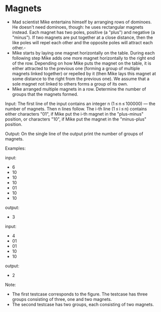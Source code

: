 # Magnets

- Mad scientist Mike entertains himself by arranging rows of dominoes. He doesn't need dominoes, though: he uses rectangular magnets instead. Each magnet has two poles, positive (a "plus") and negative (a "minus"). If two magnets are put together at a close distance, then the like poles will repel each other and the opposite poles will attract each other.-
- Mike starts by laying one magnet horizontally on the table. During each following step Mike adds one more magnet horizontally to the right end of the row. Depending on how Mike puts the magnet on the table, it is either attracted to the previous one (forming a group of multiple magnets linked together) or repelled by it (then Mike lays this magnet at some distance to the right from the previous one). We assume that a sole magnet not linked to others forms a group of its own.
- Mike arranged multiple magnets in a row. Determine the number of groups that the magnets formed.

Input: 
The first line of the input contains an integer n (1 ≤ n ≤ 100000) — the number of magnets. Then n lines follow. The i-th line (1 ≤ i ≤ n) contains either characters "01", if Mike put the i-th magnet in the "plus-minus" position, or characters "10", if Mike put the magnet in the "minus-plus" position.

Output: 
On the single line of the output print the number of groups of magnets.

Examples: 

input:
- 6
- 10
- 10
- 10
- 01
- 10
- 10

output:
- 3

input:
- 4
- 01
- 01
- 10
- 10

output:
- 2

Note:
- The first testcase corresponds to the figure. The testcase has three groups consisting of three, one and two magnets.
- The second testcase has two groups, each consisting of two magnets.
